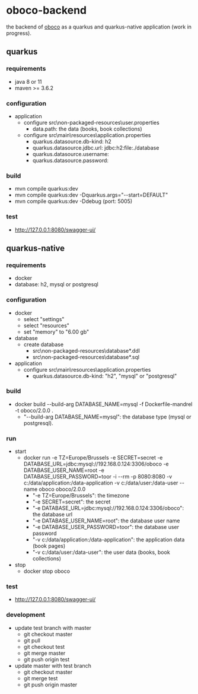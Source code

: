 # oboco-backend

the backend of [oboco](https://gitlab.com/jeeto/oboco) as a quarkus and quarkus-native application (work in progress).

## quarkus

### requirements

- java 8 or 11
- maven >= 3.6.2

### configuration

- application
	- configure src\non-packaged-resources\user.properties
		- data.path: the data (books, book collections)
	- configure src\main\resources\application.properties
		- quarkus.datasource.db-kind: h2
		- quarkus.datasource.jdbc.url: jdbc:h2:file:./database
		- quarkus.datasource.username: 
		- quarkus.datasource.password: 

### build

- mvn compile quarkus:dev
- mvn compile quarkus:dev -Dquarkus.args="--start=DEFAULT"
- mvn compile quarkus:dev -Ddebug (port: 5005)

### test

- http://127.0.0.1:8080/swagger-ui/

## quarkus-native

### requirements

- docker
- database: h2, mysql or postgresql

### configuration

- docker
	- select "settings"
	- select "resources"
	- set "memory" to "6.00 gb"
- database
	- create database
		- src\non-packaged-resources\database*.ddl
		- src\non-packaged-resources\database*.sql
- application
	- configure src\main\resources\application.properties
		- quarkus.datasource.db-kind: "h2", "mysql" or "postgresql"

### build

- docker build --build-arg DATABASE_NAME=mysql -f Dockerfile-mandrel -t oboco/2.0.0 .
	- "--build-arg DATABASE_NAME=mysql": the database type (mysql or postgresql).

### run

- start
	- docker run -e TZ=Europe/Brussels -e SECRET=secret -e DATABASE_URL=jdbc:mysql://192.168.0.124:3306/oboco -e DATABASE_USER_NAME=root -e DATABASE_USER_PASSWORD=toor -i --rm -p 8080:8080 -v c:/data/application:/data-application  -v c:/data/user:/data-user --name oboco oboco/2.0.0
		- "-e TZ=Europe/Brussels": the timezone
		- "-e SECRET=secret": the secret
		- "-e DATABASE_URL=jdbc:mysql://192.168.0.124:3306/oboco": the database url
		- "-e DATABASE_USER_NAME=root": the database user name
		- "-e DATABASE_USER_PASSWORD=toor": the database user password
		- "-v c:/data/application:/data-application": the application data (book pages)
		- "-v c:/data/user:/data-user": the user data (books, book collections)
- stop
	- docker stop oboco

### test

- http://127.0.0.1:8080/swagger-ui/

### development

- update test branch with master
	- git checkout master
	- git pull
	- git checkout test
	- git merge master
	- git push origin test
- update master with test branch
	- git checkout master
	- git merge test
	- git push origin master